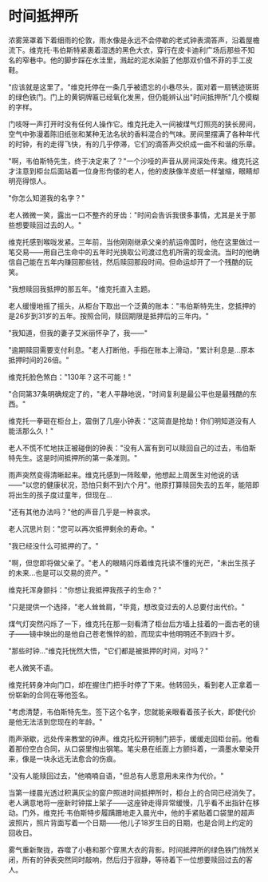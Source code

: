 # 时间抵押所

浓雾笼罩着下着细雨的伦敦，雨水像是永远不会停歇的老式钟表滴答声，沿着屋檐流下。维克托·韦伯斯特紧裹着湿透的黑色大衣，穿行在皮卡迪利广场后那些不知名的窄巷中。他的脚步踩在水洼里，溅起的泥水染脏了他那双价值不菲的手工皮鞋。

"应该就是这里了。"维克托停在一条几乎被遗忘的小巷尽头，面对着一扇锈迹斑斑的绿色铁门。门上的黄铜牌匾已经氧化发黑，但仍能辨认出"时间抵押所"几个模糊的字样。

门吱呀一声打开时没有任何人操作它。维克托走入一间被煤气灯照亮的狭长房间，空气中弥漫着陈旧纸张和某种无法名状的香料混合的气味。房间里摆满了各种年代的时钟，有的走得飞快，有的几乎停滞，它们的滴答声交织成一曲不和谐的乐章。

"啊，韦伯斯特先生，终于决定来了？"一个沙哑的声音从房间深处传来。维克托这才注意到柜台后面站着一位身形佝偻的老人，他的皮肤像羊皮纸一样皱缩，眼睛却明亮得惊人。

"你怎么知道我的名字？"

老人微微一笑，露出一口不整齐的牙齿："时间会告诉我很多事情，尤其是关于那些想要赎回过去的人。"

维克托感到喉咙发紧。三年前，当他刚刚继承父亲的航运帝国时，他在这里做过一笔交易——用自己生命中的五年时光换取公司渡过危机所需的现金流。当时的他确信自己能在五年内赚回那些钱，然后赎回那段时间。但命运却开了一个残酷的玩笑。

"我想赎回我抵押的那五年。"维克托直入主题。

老人缓慢地摇了摇头，从柜台下取出一个泛黄的账本："韦伯斯特先生，您抵押的是26岁到31岁的五年。按照合同，赎回期限是抵押后的三年内。"

"我知道，但我的妻子艾米丽怀孕了，我——"

"逾期赎回需要支付利息。"老人打断他，手指在账本上滑动，"累计利息是...原本抵押时间的26倍。"

维克托脸色煞白："130年？这不可能！"

"合同第37条明确规定了的，"老人平静地说，"时间复利是最公平也是最残酷的东西。"

维克托一拳砸在柜台上，震倒了几座小钟表："这简直是抢劫！你们明知道没有人能活那么久！"

老人不慌不忙地扶正被碰倒的钟表："没有人富有到可以赎回自己的过去，韦伯斯特先生。这是时间抵押所的第一条准则。"

雨声突然变得清晰起来。维克托感到一阵眩晕，他想起上周医生对他说的话——"以您的健康状况，恐怕只剩不到六个月"。他原打算赎回失去的五年，能陪即将出生的孩子度过童年，但现在...

"还有其他办法吗？"他的声音几乎是一种哀求。

老人沉思片刻："您可以再次抵押剩余的寿命。"

"我已经没什么可抵押的了。"

"啊，但您即将做父亲了。"老人的眼睛闪烁着维克托读不懂的光芒，"未出生孩子的未来...也是可以交易的资产。"

维克托浑身颤抖："你想让我抵押我孩子的生命？"

"只是提供一个选择，"老人耸耸肩，"毕竟，想改变过去的人总要付出代价。"

煤气灯突然闪烁了一下，维克托在那一刻看清了柜台后方墙上挂着的一面古老的镜子——镜中映出的是他自己苍老憔悴的脸，而现实中他明明还不到四十岁。

"那些时钟..."维克托恍然大悟，"它们都是被抵押的时间，对吗？"

老人微笑不语。

维克托转身冲向门口，却在握住门把手时停了下来。他转回头，看到老人正拿着一份崭新的合同在等他签名。

"考虑清楚，韦伯斯特先生。签下这个名字，您就能亲眼看着孩子长大，即使代价是他无法活到您现在的年龄。"

雨声渐歇，远处传来教堂的钟声。维克托松开铜制门把手，缓缓走回柜台前。他看着那份空白合同，从口袋里掏出钢笔。笔尖悬在纸面上方颤抖着，一滴墨水晕染开来，像是一块永远无法愈合的伤痕。

"没有人能赎回过去，"他喃喃自语，"但总有人愿意用未来作为代价。"

当第一缕晨光透过积满灰尘的窗户照进时间抵押所时，柜台上的合同已经消失了。老人满意地将一座新时钟摆上架子——这座钟走得异常缓慢，几乎看不出指针在移动。门外，维克托·韦伯斯特步履蹒跚地走入晨光中，他的手紧贴着口袋里的超声波照片，照片背面写着一个日期——他儿子18岁生日的日期，也是合同上约定的回收日。

雾气重新聚拢，吞噬了小巷和那个穿黑大衣的背影。时间抵押所的绿色铁门悄然关闭，所有的钟表突然同时敲响，然后归于寂静，等待着下一位想要赎回过去的客人。